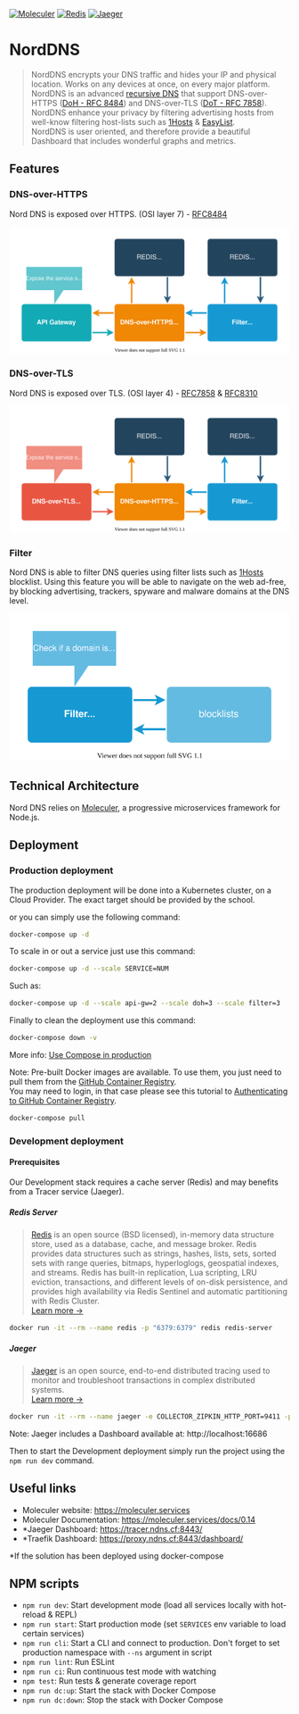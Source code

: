 [![Moleculer](https://badgen.net/badge/Powered%20by/Moleculer/0e83cd)](https://moleculer.services)
[![Redis](https://badgen.net/badge/Powered%20by/Redis/d92a21)](https://redis.io/) 
[![Jaeger](https://badgen.net/badge/Powered%20by/Jaeger/60d0e4)](https://www.jaegertracing.io/)

# NordDNS
> NordDNS encrypts your DNS traffic and hides your IP and physical location. Works on any devices at once, on every major platform.  
NordDNS is an advanced [recursive DNS](https://www.cloudflare.com/learning/dns/what-is-recursive-dns/) that support DNS-over-HTTPS ([DoH - RFC 8484](https://tools.ietf.org/html/rfc8484)) and DNS-over-TLS ([DoT - RFC 7858](https://tools.ietf.org/html/rfc7858)).  
NordDNS enhance your privacy by filtering advertising hosts from well-know filtering host-lists such as [1Hosts](https://badmojr.github.io/1Hosts/) & [EasyList](https://easylist.to/).  
NordDNS is user oriented, and therefore provide a beautiful Dashboard that includes wonderful graphs and metrics.

## Features

### DNS-over-HTTPS
Nord DNS is exposed over HTTPS. (OSI layer 7) - [RFC8484](https://tools.ietf.org/html/rfc8484)

![DNS-over-HTTPS Architecture diagram](./artefacts/diagram-DNS-over-HTTPS.svg)

### DNS-over-TLS
Nord DNS is exposed over TLS. (OSI layer 4) - [RFC7858](https://tools.ietf.org/html/rfc7858) & [RFC8310](https://tools.ietf.org/html/rfc8310)

![DNS-over-TLS Architecture diagram](./artefacts/diagram-DNS-over-TLS.svg)

### Filter
Nord DNS is able to filter DNS queries using filter lists such as [1Hosts](https://badmojr.github.io/1Hosts/) blocklist. Using this feature you will be able to navigate on the web ad-free, by blocking advertising, trackers, spyware and malware domains at the DNS level.

![Filter Architecture diagram](./artefacts/diagram-Filter.svg)

## Technical Architecture
Nord DNS relies on [Moleculer](https://moleculer.services/), a progressive microservices framework for Node.js.

## Deployment

### Production deployment
The production deployment will be done into a Kubernetes cluster, on a Cloud Provider. The exact target should be provided by the school.

or you can simply use the following command:

```bash
docker-compose up -d
```

To scale in or out a service just use this command:

```bash
docker-compose up -d --scale SERVICE=NUM
```

Such as:

```bash
docker-compose up -d --scale api-gw=2 --scale doh=3 --scale filter=3
```

Finally to clean the deployment use this command:
```bash
docker-compose down -v
```

More info: [Use Compose in production](https://docs.docker.com/compose/production/)

Note: Pre-built Docker images are available. To use them, you just need to pull them from the [GitHub Container Registry](https://docs.github.com/en/packages/guides/about-github-container-registry).   
You may need to login, in that case please see this tutorial to [Authenticating to GitHub Container Registry](https://docs.github.com/en/packages/guides/pushing-and-pulling-docker-images#authenticating-to-github-container-registry).

```bash
docker-compose pull
```

### Development deployment

#### Prerequisites

Our Development stack requires a cache server (Redis) and may benefits from a Tracer service (Jaeger).

##### Redis Server
> [Redis](https://redis.io/) is an open source (BSD licensed), in-memory data structure store, used as a database, cache, and message broker. Redis provides data structures such as strings, hashes, lists, sets, sorted sets with range queries, bitmaps, hyperloglogs, geospatial indexes, and streams. Redis has built-in replication, Lua scripting, LRU eviction, transactions, and different levels of on-disk persistence, and provides high availability via Redis Sentinel and automatic partitioning with Redis Cluster.  
[Learn more →](https://redis.io/topics/introduction)

```bash
docker run -it --rm --name redis -p "6379:6379" redis redis-server
```

##### Jaeger
> [Jaeger](https://www.jaegertracing.io/) is an open source, end-to-end distributed tracing used to monitor and troubleshoot transactions in complex distributed systems.   
[Learn more →](https://www.jaegertracing.io/docs/1.22/)

```bash
docker run -it --rm --name jaeger -e COLLECTOR_ZIPKIN_HTTP_PORT=9411 -p 5775:5775/udp -p 6831:6831/udp -p 6832:6832/udp -p 5778:5778 -p 16686:16686 -p 14268:14268 -p 14250:14250 -p 9411:9411 jaegertracing/all-in-one:1.21
```

Note: Jaeger includes a Dashboard available at: http://localhost:16686

Then to start the Development deployment simply run the project using the `npm run dev` command.

## Useful links

* Moleculer website: https://moleculer.services
* Moleculer Documentation: https://moleculer.services/docs/0.14
* *Jaeger Dashboard: https://tracer.ndns.cf:8443/
* *Traefik Dashboard: https://proxy.ndns.cf:8443/dashboard/

*If the solution has been deployed using docker-compose

## NPM scripts

- `npm run dev`: Start development mode (load all services locally with hot-reload & REPL)
- `npm run start`: Start production mode (set `SERVICES` env variable to load certain services)
- `npm run cli`: Start a CLI and connect to production. Don't forget to set production namespace with `--ns` argument in script
- `npm run lint`: Run ESLint
- `npm run ci`: Run continuous test mode with watching
- `npm test`: Run tests & generate coverage report
- `npm run dc:up`: Start the stack with Docker Compose
- `npm run dc:down`: Stop the stack with Docker Compose
